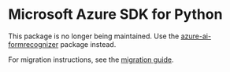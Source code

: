 # Microsoft Azure SDK for Python

This package is no longer being maintained. Use the [azure-ai-formrecognizer](https://pypi.org/project/azure-ai-formrecognizer/) package instead.

For migration instructions, see the [migration guide](https://learn.microsoft.com/previous-versions/azure/batch-ai/how-to-migrate).
